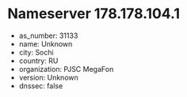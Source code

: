 # Nameserver 178.178.104.1

* as_number: 31133
* name: Unknown
* city: Sochi
* country: RU
* organization: PJSC MegaFon
* version: Unknown
* dnssec: false
